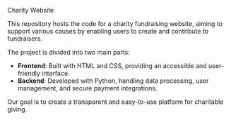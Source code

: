 Charity Website

This repository hosts the code for a charity fundraising website, aiming to support various causes by enabling users to create and contribute to fundraisers. 

The project is divided into two main parts:
- **Frontend**: Built with HTML and CSS, providing an accessible and user-friendly interface.
- **Backend**: Developed with Python, handling data processing, user management, and secure payment integrations.

Our goal is to create a transparent and easy-to-use platform for charitable giving.
